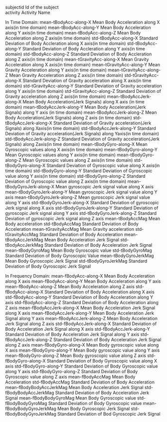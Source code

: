 subjectid				Id of the subject 		
activity				Activity Name

In Time Domain:
mean-tBodyAcc-along-X		Mean Body Acceleration along X axis(in time domain)
mean-tBodyAcc-along-Y		Mean Body Acceleration along Y axis(in time domain)
mean-tBodyAcc-along-Z		Mean Body Acceleration along Z axis(in time domain)
std-tBodyAcc-along-X		Standard Deviation of Body Accleration along X axis(in time domain)
std-tBodyAcc-along-Y		Standard Deviation of Body Accleration along Y axis(in time domain)
std-tBodyAcc-along-Z		Standard Deviation of Body Accleration along Z axis(in time domain)
mean-tGravityAcc-along-X		Mean Gravity Acceleration along X axis(in time domain)
mean-tGravityAcc-along-Y		Mean Gravity Acceleration along Y axis(in time domain)
mean-tGravityAcc-along-Z		Mean Gravity Acceleration along Z axis(in time domain)
std-tGravityAcc-along-X		Standard Deviation of Gravity acceleration along X axis(in time domain)
std-tGravityAcc-along-Y		Standard Deviation of Gravity acceleration along Y axis(in time domain)
std-tGravityAcc-along-Z		Standard Deviation of Gravity acceleration along Z axis(in time domain)
mean-tBodyAccJerk-along-X		Mean Body Acceleration(Jerk Signals) along X axis (in time domain)
mean-tBodyAccJerk-along-Y		Mean Body Acceleration(Jerk Signals) along Y axis (in time domain)
mean-tBodyAccJerk-along-Z		Mean Body Acceleration(Jerk Signals) along Z axis (in time domain)
std-tBodyAccJerk-along-X		Standard Deviation of Gravity acceleration(Jerk Signals) along Xaxis(in time domain)
std-tBodyAccJerk-along-Y		Standard Deviation of Gravity acceleration(Jerk Signals) along Yaxis(in time domain)
std-tBodyAccJerk-along-Z		Standard Deviation of Gravity acceleration(Jerk Signals) along Zaxis(in time domain)
mean-tBodyGyro-along-X		 Mean Gyroscopic values along X axis(in time domain)
mean-tBodyGyro-along-Y		 Mean Gyroscopic values along Y axis(in time domain)
mean-tBodyGyro-along-Z		 Mean Gyroscopic values along Z axis(in time domain)
std-tBodyGyro-along-X		 Standard Deviation of Gyroscopic value along X axis(in time domain)
std-tBodyGyro-along-Y		Standard Deviation of Gyroscopic value along Y axis(in time domain)
std-tBodyGyro-along-Z		Standard Deviation of Gyroscopic value along Z axis(in time domain)
mean-tBodyGyroJerk-along-X		Mean gyroscopic Jerk signal value along X axis
mean-tBodyGyroJerk-along-Y		Mean gyroscopic Jerk signal value along Y axis
mean-tBodyGyroJerk-along-Z		Mean gyroscopic Jerk signal value along Y axis
std-tBodyGyroJerk-along-X		Standard Deviation of gyroscopic Jerk signal along X axis
std-tBodyGyroJerk-along-Y		Standard Deviation of gyroscopic Jerk signal along Y axis
std-tBodyGyroJerk-along-Z		Standard Deviation of gyroscopic Jerk signal along Z axis
mean-tBodyAccMag			Mean Body acceleration
std-tBodyAccMag			Standard Deviation of Body Acceleration
mean-tGravityAccMag		Mean Gravity acceleration
std-tGravityAccMag			Standard Deviation of Body Acceleration
mean-tBodyAccJerkMag		Mean Body Acceleration Jerk Signal
std-tBodyAccJerkMag		Standard Deviation of Body Acceleration Jerk Signal
mean-tBodyGyroMag		Mean Body Gyroscopic value
std-tBodyGyroMag			Standard Deviation of Body Gyroscopic Value
mean-tBodyGyroJerkMag		Mean Body Gyroscopic Jerk Signal
std-tBodyGyroJerkMag		Standard Deviation of Body Gyroscopic Jerk Signal

In Frequency Domain:
mean-fBodyAcc-along-X		Mean Body Acceleration along X axis
mean-fBodyAcc-along-Y		Mean Body Acceleration along Y axis
mean-fBodyAcc-along-Z		Mean Body Acceleration along Z axis
std-fBodyAcc-along-X		Standard Deviation of Body Acceleration along X axis
std-fBodyAcc-along-Y		Standard Deviation of Body Acceleration along Y axis
std-fBodyAcc-along-Z		Standard Deviation of Body Acceleration along Z axis
mean-fBodyAccJerk-along-X		Mean Body Acceleration Jerk Signal along X axis
mean-fBodyAccJerk-along-Y		Mean Body Acceleration Jerk Signal along Y axis
mean-fBodyAccJerk-along-Z		Mean Body Acceleration Jerk Signal along Z axis
std-fBodyAccJerk-along-X		Standard Deviation of Body Acceleration Jerk Signal along X axis
std-fBodyAccJerk-along-Y		Standard Deviation of Body Acceleration Jerk Signal along Y axis
std-fBodyAccJerk-along-Z		Standard Deviation of Body Acceleration Jerk Signal along Z axis
mean-fBodyGyro-along-X		Mean Body gyroscopic value along X axis
mean-fBodyGyro-along-Y		Mean Body gyroscopic value along Y axis
mean-fBodyGyro-along-Z		Mean Body gyroscopic value along Z axis
std-fBodyGyro-along-X		Standard Deviation of Body Gyroscopic value along X axis
std-fBodyGyro-along-Y		Standard Deviation of Body Gyroscopic value along Y axis
std-fBodyGyro-along-Z		Standard Deviation of Body Gyroscopic value along Z axis
mean-fBodyAccMag			Mean Body Acceleration 
std-fBodyAccMag			Standard Deviation of Body Acceleration
mean-fBodyBodyAccJerkMag		Mean Body Acceleration Jerk Signal
std-fBodyBodyAccJerkMag		Standard Deviation of Body Acceleration Jerk Signal
mean-fBodyBodyGyroMag		Mean Body Gyroscopic value
std-fBodyBodyGyroMag		Standard Deviation of Body Gyroscopic value
mean-fBodyBodyGyroJerkMag		Mean Body Gyroscopic Jerk Signal
std-fBodyBodyGyroJerkMag		Standard Deviation of Bod Gyroscopic Jerk Signal

